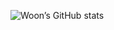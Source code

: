![Woon’s GitHub stats](https://github-readme-stats.vercel.app/api?username=woonyee28&theme=synthwave&show_icons=true&count_private=true "WoonYee’s GutHub Stats")

